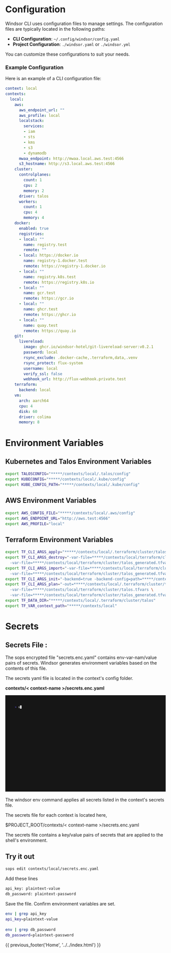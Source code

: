 # Configuration

Windsor CLI uses configuration files to manage settings. The configuration files are typically located in the following paths:

- **CLI Configuration**: `~/.config/windsor/config.yaml`
- **Project Configuration**: `./windsor.yaml` or `./windsor.yml`

You can customize these configurations to suit your needs.

### Example Configuration

Here is an example of a CLI configuration file:

```yaml
context: local
contexts:
  local:
    aws:
      aws_endpoint_url: ""
      aws_profile: local
      localstack:
        services:
        - iam
        - sts
        - kms
        - s3
        - dynamodb
      mwaa_endpoint: http://mwaa.local.aws.test:4566
      s3_hostname: http://s3.local.aws.test:4566
    cluster:
      controlplanes:
        count: 1
        cpu: 2
        memory: 2
      driver: talos
      workers:
        count: 1
        cpu: 4
        memory: 4
    docker:
      enabled: true
      registries:
      - local: ""
        name: registry.test
        remote: ""
      - local: https://docker.io
        name: registry-1.docker.test
        remote: https://registry-1.docker.io
      - local: ""
        name: registry.k8s.test
        remote: https://registry.k8s.io
      - local: ""
        name: gcr.test
        remote: https://gcr.io
      - local: ""
        name: ghcr.test
        remote: https://ghcr.io
      - local: ""
        name: quay.test
        remote: https://quay.io
    git:
      livereload:
        image: ghcr.io/windsor-hotel/git-livereload-server:v0.2.1
        password: local
        rsync_exclude: .docker-cache,.terraform,data,.venv
        rsync_protect: flux-system
        username: local
        verify_ssl: false
        webhook_url: http://flux-webhook.private.test
    terraform:
      backend: local
    vm:
      arch: aarch64
      cpu: 4
      disk: 60
      driver: colima
      memory: 8
```

# Environment Variables

## Kubernetes and Talos Environment Variables
```bash
export TALOSCONFIG="*****/contexts/local/.talos/config"
export KUBECONFIG="*****/contexts/local/.kube/config"
export KUBE_CONFIG_PATH="*****/contexts/local/.kube/config"
```

## AWS Environment Variables
```bash
export AWS_CONFIG_FILE="*****/contexts/local/.aws/config"
export AWS_ENDPOINT_URL="http://aws.test:4566"
export AWS_PROFILE="local"
```

## Terraform Environment Variables
```bash
export TF_CLI_ARGS_apply="*****/contexts/local/.terraform/cluster/talos/terraform.tfplan"
export TF_CLI_ARGS_destroy="-var-file=*****/contexts/local/terraform/cluster/talos.tfvars \
  -var-file=*****/contexts/local/terraform/cluster/talos_generated.tfvars.json"
export TF_CLI_ARGS_import="-var-file=*****/contexts/local/terraform/cluster/talos.tfvars \
  -var-file=*****/contexts/local/terraform/cluster/talos_generated.tfvars.json"
export TF_CLI_ARGS_init="-backend=true -backend-config=path=*****/contexts/local/.tfstate/cluster/talos/terraform.tfstate"
export TF_CLI_ARGS_plan="-out=*****/contexts/local/.terraform/cluster/talos/terraform.tfplan \
  -var-file=*****/contexts/local/terraform/cluster/talos.tfvars \
  -var-file=*****/contexts/local/terraform/cluster/talos_generated.tfvars.json"
export TF_DATA_DIR="*****/contexts/local/.terraform/cluster/talos"
export TF_VAR_context_path="*****/contexts/local"
```

# Secrets

## Secrets File : 

The sops encrypted file "secrets.enc.yaml" contains env-var-nam/value pairs of secrets.  Windsor generates environment variables based on the contents of this file.  

The secrets yaml file is located in the context's config folder.

**contexts/< context-name >/secrets.enc.yaml**

![secrets](../img/sops-secret.gif)

The windsor env command applies all secrets listed in the context's secrets file.

The secrets file for each context is located here,

$PROJECT_ROOT/contexts/< context-name >/secrets.enc.yaml

The secrets file contains a key/value pairs of secrets that are applied to the shell's environment.


## Try it out

```bash
sops edit contexts/local/secrets.enc.yaml
```

Add these lines

```bash
api_key: plaintext-value
db_password: plaintext-password
```

Save the file.  Confirm environment variables are set.

```bash
env | grep api_key
api_key=plaintext-value

env | grep db_password
db_password=plaintext-password
```

<div>
{{ previous_footer('Home', '../../index.html') }}
</div>

<script>
  document.getElementById('previousButton').addEventListener('click', function() {
    window.location.href = '../../index.html'; 
  });

</script>

